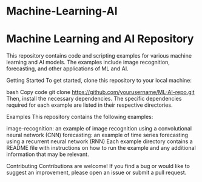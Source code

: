 # Machine-Learning-AI
# Machine Learning and AI Repository
This repository contains code and scripting examples for various machine learning and AI models. The examples include image recognition, forecasting, and other applications of ML and AI.

Getting Started
To get started, clone this repository to your local machine:

bash
Copy code
git clone https://github.com/yourusername/ML-AI-repo.git
Then, install the necessary dependencies. The specific dependencies required for each example are listed in their respective directories.

Examples
This repository contains the following examples:

image-recognition: an example of image recognition using a convolutional neural network (CNN)
forecasting: an example of time series forecasting using a recurrent neural network (RNN)
Each example directory contains a README file with instructions on how to run the example and any additional information that may be relevant.

Contributing
Contributions are welcome! If you find a bug or would like to suggest an improvement, please open an issue or submit a pull request.
